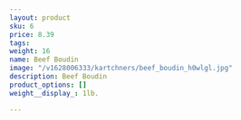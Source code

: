 ```yaml
---
layout: product
sku: 6
price: 8.39
tags: 
weight: 16
name: Beef Boudin
image: "/v1628006333/kartchners/beef_boudin_h0wlgl.jpg"
description: Beef Boudin
product_options: []
weight__display_: 1lb.

---
```

